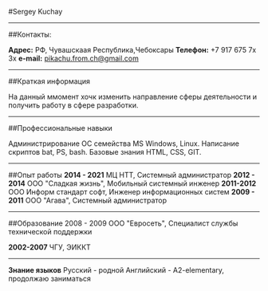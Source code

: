 #Sergey Kuchay

***
##Контакты:

**Адрес:** РФ, Чувашскаая Республика,Чебоксары
**Телефон:** +7 917 675 7х 3х
**e-mail:** pikachu.from.ch@gmail.com

***
##Краткая информация

На данный ммомент хочк изменить направление сферы деятельности и получить работу в сфере разработки. 

***

##Профессиональные навыки

Администрирование OC семейства MS Windows, Linux. Написание скриптов bat, PS, bash.
Базовые знания HTML, CSS, GIT.

***
##Опыт работы
**2014 - 2021** МЦ НТТ, Системный администратор
**2012 - 2014** ООО "Сладкая жизнь", Мобильный системный инженер
**2011-2012** ООО Информ стандарт софт, Инженер информационных систем
**2009 - 2011** ООО "Агава", Системный администратор
***
##Образование
2008 - 2009 ООО "Евросеть", Специалист службы технической поддержки

**2002-2007** ЧГУ, ЭИККТ


***

**Знание языков**
Русский - родной
Английский - A2-elementary, продолжаю заниматься
